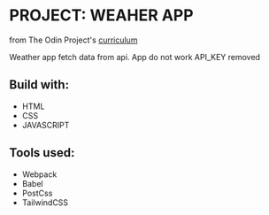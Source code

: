 # PROJECT: WEAHER APP

from The Odin Project's [curriculum](https://www.theodinproject.com/paths/full-stack-javascript/courses/javascript/lessons/weather-app)

Weather app fetch data from api.
App do not work API_KEY removed

## Build with:

- HTML
- CSS
- JAVASCRIPT

## Tools used:

- Webpack
- Babel
- PostCss
- TailwindCSS
